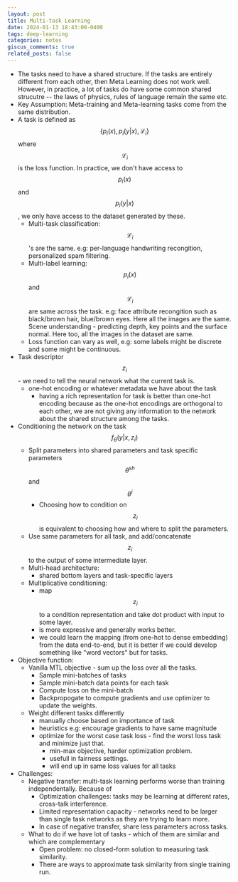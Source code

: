 ```yaml
---
layout: post
title: Multi-task Learning
date: 2024-01-13 18:43:00-0400
tags: deep-learning
categories: notes
giscus_comments: true
related_posts: false
---
```


- The tasks need to have a shared structure. If the tasks are entirely different from each other, then Meta Learning does not work well. However, in practice, a lot of tasks do have some common shared strucutre -- the laws of physics, rules of language remain the same etc. 
- Key Assumption: Meta-training and Meta-learning tasks come from the same distribution.
- A task is defined as $$ \{ p_i(x), p_i(y \vert x), \mathcal{L}_i \} $$ where $$ \mathcal{L}_i $$ is the loss function. In practice, we don't have access to $$ p_i(x) $$ and $$ p_i(y \vert x) $$, we only have access to the dataset generated by these. 
	- Multi-task classification: $$ \mathcal{L}_i $$'s are the same. e.g: per-language handwriting recongition, personalized spam filtering. 
	- Multi-label learning: $$ p_i(x) $$ and $$ \mathcal{L}_i $$ are same across the task. e.g: face attribute recongition such as black/brown hair, blue/brown eyes. Here all the images are the same. Scene understanding - predicting depth, key points and the surface normal. Here too, all the images in the dataset are same.   
	- Loss function can vary as well, e.g: some labels might be discrete and some might be continuous.
- Task descriptor $$ z_i $$ - we need to tell the neural network what the current task is. 
	- one-hot encoding or whatever metadata we have about the task
		- having a rich representation for task is better than one-hot encoding because as the one-hot encodings are orthogonal to each other, we are not giving any information to the network about the shared structure among the tasks.
- Conditioning the network on the task $$ f_\theta(y \vert x, z_i) $$
	- Split parameters into shared parameters and task specific parameters $$ \theta^{sh} $$ and $$ \theta^i $$ 
		- Choosing how to condition on $$ z_i $$ is equivalent to choosing how and where to split the parameters.
	- Use same parameters for all task, and add/concatenate $$ z_i $$ to the output of some intermediate layer. 
	- Multi-head architecture:
		- shared bottom layers and task-specific layers
	- Multiplicative conditioning: 
		- map $$ z_i $$ to a condition representation and take dot product with input to some layer. 
		- is more expressive and generally works better. 
		- we could learn the mapping (from one-hot to dense embedding) from the data end-to-end, but it is better if we could develop something like "word vectors" but for tasks. 
- Objective function:
	- Vanilla MTL objective - sum up the loss over all the tasks.
		- Sample mini-batches of tasks
		- Sample mini-batch data points for each task 
		- Compute loss on the mini-batch 
		- Backpropogate to compute gradients and use optimizer to update the weights. 
	- Weight different tasks differently
		- manually choose based on importance of task
		- heuristics e.g: encourage gradients to have same magnitude
		- optimize for the worst case task loss - find the worst loss task and minimize just that. 
			- min-max objective, harder optimization problem. 
			- usefull in fairness settings. 
			- will end up in same loss values for all tasks
- Challenges:
	- Negative transfer: multi-task learning performs worse than training independentally. Because of
		- Optimization challenges: tasks may be learning at different rates, cross-talk interference. 
		- Limited representation capacity - networks need to be larger than single task networks as they are trying to learn more.  
		- In case of negative transfer, share less parameters across tasks. 
	- What to do if we have lot of tasks - which of them are similar and which are complementary
		- Open problem: no closed-form solution to measuring task similarity. 
		- There are ways to approximate task similarity from single training run.